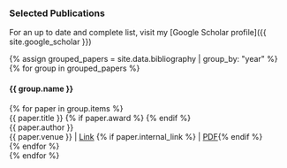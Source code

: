 <!-- anchor hook for navbar -->
<span id="publications"></span>

### Selected Publications

For an up to date and complete list, visit my [Google Scholar profile]({{ site.google_scholar }})

{% assign grouped_papers = site.data.bibliography | group_by: "year" %}
{% for group in grouped_papers %}
<div class="papers">
  <h4>{{ group.name }}</h4>
  {% for paper in group.items %}
  <div class="paper-item">
    <span>{{ paper.title }}</span>
    {% if paper.award %}
      <i class="fa-solid fa-trophy" style="color: {% if paper.award == 'Best Paper' %}goldenrod{% else %}darkgoldenrod{% endif %};"></i>
    {% endif %}
    <br>
    {{ paper.author }} <br> 
    {{ paper.venue }} |
    <a href="{{ paper.external_link }}" target="_blank">Link</a>  
    {% if paper.internal_link %} | <a href="{{ paper.internal_link }}" target="_blank">PDF</a>{% endif %}
  </div>
  {% endfor %}
</div>
{% endfor %}
